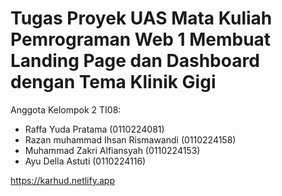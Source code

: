 <h1>Tugas Proyek UAS Mata Kuliah Pemrograman Web 1 Membuat Landing Page dan Dashboard dengan Tema Klinik Gigi</h1>

<p>Anggota Kelompok 2 TI08: </p>
<ul>
  <li>Raffa Yuda Pratama (0110224081)</li>
<li>Razan muhammad Ihsan Rismawandi (0110224158)</li>
<li>Muhammad Zakri Alfiansyah (0110224153)</li>
<li>Ayu Della Astuti (0110224116)</li>
</ul>

<a href="https://karhud.netlify.app">https://karhud.netlify.app</a>
